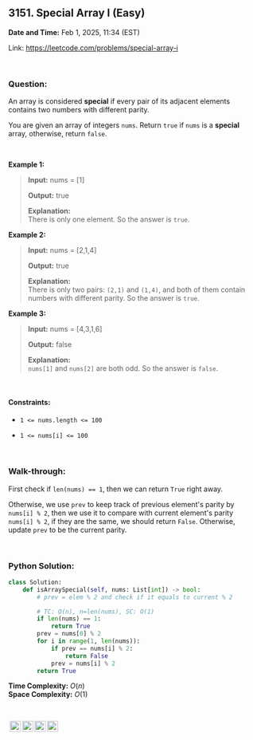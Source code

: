 ## 3151. Special Array I (Easy)
**Date and Time:** Feb 1, 2025, 11:34 (EST)

Link: https://leetcode.com/problems/special-array-i

<br>

### Question:
An array is considered **special** if every pair of its adjacent elements contains two numbers with different parity.

You are given an array of integers `nums`. Return `true` if `nums` is a **special** array, otherwise, return `false`.

<br>

**Example 1:**
> **Input:** nums = [1]
> 
> **Output:** true
>
> **Explanation:** <br>
> There is only one element. So the answer is `true`.

**Example 2:**
> **Input:** nums = [2,1,4]
> 
> **Output:** true
>
> **Explanation:** <br>
> There is only two pairs: `(2,1)` and `(1,4)`, and both of them contain numbers with different parity. So the answer is `true`.

**Example 3:**
> **Input:** nums = [4,3,1,6]
> 
> **Output:** false
>
> **Explanation:** <br>
> `nums[1]` and `nums[2]` are both odd. So the answer is `false`.

<br>

#### Constraints:
* `1 <= nums.length <= 100`

* `1 <= nums[i] <= 100`

<br>

### Walk-through: 
First check if `len(nums) == 1`, then we can return `True` right away.

Otherwise, we use `prev` to keep track of previous element's parity by `nums[i] % 2`, then we use it to compare with current element's parity `nums[i] % 2`, if they are the same, we should return `False`. Otherwise, update `prev` to be the current parity.

<br>

### Python Solution:
```python
class Solution:
    def isArraySpecial(self, nums: List[int]) -> bool:
        # prev = elem % 2 and check if it equals to current % 2

        # TC: O(n), n=len(nums), SC: O(1)
        if len(nums) == 1:
            return True
        prev = nums[0] % 2
        for i in range(1, len(nums)):
            if prev == nums[i] % 2:
                return False
            prev = nums[i] % 2
        return True
```
**Time Complexity:** $O(n)$ <br>
**Space Complexity:** $O(1)$

<br>

<img style="height:22px!important;margin-left:3px;vertical-align:text-bottom;" src="https://mirrors.creativecommons.org/presskit/icons/cc.svg?ref=chooser-v1" alt="CC BY-NC-SA" title="CC BY-NC-SA"><img style="height:22px!important;margin-left:3px;vertical-align:text-bottom;" src="https://mirrors.creativecommons.org/presskit/icons/by.svg?ref=chooser-v1" alt="BY: credit must be given to the creator" title="BY: credit must be given to the creator"><img style="height:22px!important;margin-left:3px;vertical-align:text-bottom;" src="https://mirrors.creativecommons.org/presskit/icons/nc.svg?ref=chooser-v1" alt="NC: Only noncommercial uses of the work are permitted" title="NC: Only noncommercial uses of the work are permitted"><img style="height:22px!important;margin-left:3px;vertical-align:text-bottom;" src="https://mirrors.creativecommons.org/presskit/icons/sa.svg?ref=chooser-v1" alt="SA: Adaptations must be shared under the same terms" title="SA: Adaptations must be shared under the same terms">
